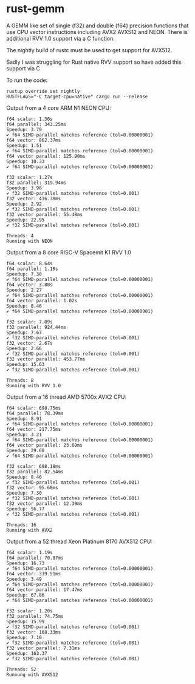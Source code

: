 # rust-gemm
A GEMM like set of single (f32) and double (f64) precision functions that use CPU vector instructions including AVX2 AVX512 and NEON.  There is additional RVV 1.0 support via a C function.

The nightly build of rustc must be used to get support for AVX512.

Sadly I was struggling for Rust native RVV support so have added this support via C

To run the code:
```  
rustup override set nightly  
RUSTFLAGS="-C target-cpu=native" cargo run --release  
```

Output from a 4 core ARM N1 NEON CPU:  
```
f64 scalar: 1.30s
f64 parallel: 343.25ms
Speedup: 3.79
✔ f64 SIMD‑parallel matches reference (tol=0.00000001)
f64 vector: 862.37ms
Speedup: 1.51
✔ f64 SIMD‑parallel matches reference (tol=0.00000001)
f64 vector parallel: 125.90ms
Speedup: 10.33
✔ f64 SIMD‑parallel matches reference (tol=0.00000001)
 
f32 scalar: 1.27s
f32 parallel: 319.94ms
Speedup: 3.98
✔ f32 SIMD‑parallel matches reference (tol=0.001)
f32 vector: 436.38ms
Speedup: 2.92
✔ f32 SIMD‑parallel matches reference (tol=0.001)
f32 vector parallel: 55.48ms
Speedup: 22.95
✔ f32 SIMD‑parallel matches reference (tol=0.001)
 
Threads: 4
Running with NEON
```
Output from a 8 core RISC-V Spacemit K1 RVV 1.0
```
f64 scalar: 8.64s
f64 parallel: 1.18s
Speedup: 7.30
✔ f64 SIMD‑parallel matches reference (tol=0.00000001)
f64 vector: 3.80s
Speedup: 2.27
✔ f64 SIMD‑parallel matches reference (tol=0.00000001)
f64 vector parallel: 1.02s
Speedup: 8.46
✔ f64 SIMD‑parallel matches reference (tol=0.00000001)
 
f32 scalar: 7.09s
f32 parallel: 924.44ms
Speedup: 7.67
✔ f32 SIMD‑parallel matches reference (tol=0.001)
f32 vector: 2.67s
Speedup: 2.66
✔ f32 SIMD‑parallel matches reference (tol=0.001)
f32 vector parallel: 453.77ms
Speedup: 15.63
✔ f32 SIMD‑parallel matches reference (tol=0.001)
 
Threads: 8
Running with RVV 1.0
```
Output from a 16 thread AMD 5700x AVX2 CPU:
```
f64 scalar: 698.75ms
f64 parallel: 78.39ms
Speedup: 8.91
✔ f64 SIMD‑parallel matches reference (tol=0.00000001)
f64 vector: 217.75ms
Speedup: 3.21
✔ f64 SIMD‑parallel matches reference (tol=0.00000001)
f64 vector parallel: 23.60ms
Speedup: 29.60
✔ f64 SIMD‑parallel matches reference (tol=0.00000001)
 
f32 scalar: 698.18ms
f32 parallel: 82.54ms
Speedup: 8.46
✔ f32 SIMD‑parallel matches reference (tol=0.001)
f32 vector: 95.68ms
Speedup: 7.30
✔ f32 SIMD‑parallel matches reference (tol=0.001)
f32 vector parallel: 12.30ms
Speedup: 56.77
✔ f32 SIMD‑parallel matches reference (tol=0.001)
 
Threads: 16
Running with AVX2
```
Output from a 52 thread Xeon Platinum 8170 AVX512 CPU:
```
f64 scalar: 1.19s
f64 parallel: 70.87ms
Speedup: 16.73
✔ f64 SIMD‑parallel matches reference (tol=0.00000001)
f64 vector: 339.51ms
Speedup: 3.49
✔ f64 SIMD‑parallel matches reference (tol=0.00000001)
f64 vector parallel: 17.47ms
Speedup: 67.86
✔ f64 SIMD‑parallel matches reference (tol=0.00000001)
 
f32 scalar: 1.20s
f32 parallel: 74.75ms
Speedup: 15.99
✔ f32 SIMD‑parallel matches reference (tol=0.001)
f32 vector: 168.33ms
Speedup: 7.10
✔ f32 SIMD‑parallel matches reference (tol=0.001)
f32 vector parallel: 7.31ms
Speedup: 163.37
✔ f32 SIMD‑parallel matches reference (tol=0.001)
 
Threads: 52
Runnung with AVX512
```
